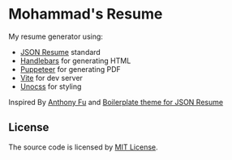 # Mohammad's Resume

My resume generator using:

- [JSON Resume](https://jsonresume.org/) standard
- [Handlebars](https://handlebarsjs.com/) for generating HTML
- [Puppeteer](https://github.com/puppeteer/puppeteer) for generating PDF
- [Vite](https://vitejs.dev) for dev server
- [Unocss](https://github.com/unocss/unocss/) for styling

Inspired By [Anthony Fu](https://github.com/antfu/resume) and
[Boilerplate theme for JSON Resume](https://github.com/jsonresume/jsonresume-theme-boilerplate)

## License

The source code is licensed by [MIT License](/LICENSE).
